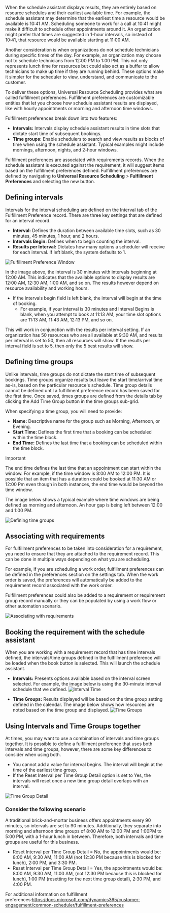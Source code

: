 When the schedule assistant displays results, they are entirely based on resource schedules and their earliest available time. For example, the schedule assistant may determine that the earliest time a resource would be available is 10:41 AM. Scheduling someone to work for a call at 10:41 might make it difficult to schedule other appointments around it. An organization might prefer that times are suggested in 1-hour intervals, so instead of 10:41, that resource would be available starting at 11:00 AM.

Another consideration is when organizations do not schedule technicians during specific times of the day. For example, an organization may choose not to schedule technicians from 12:00 PM to 1:00 PM. This not only represents lunch time for resources but could also act as a buffer to allow technicians to make up time if they are running behind. These options make it simpler for the scheduler to view, understand, and communicate to the customer.

To deliver these options, Universal Resource Scheduling provides what are called fulfillment preferences. Fulfillment preferences are customizable entities that let you choose how schedule assistant results are displayed, like with hourly appointments or morning and afternoon time windows.

Fulfillment preferences break down into two features:

-   **Intervals:** Intervals display schedule assistant results in time slots that dictate start time of subsequent bookings.
-   **Time groups:** Enable schedulers to search and view results as blocks of time when using the schedule assistant. Typical examples might include mornings, afternoon, nights, and 2-hour windows.

Fulfillment preferences are associated with requirements records. When the schedule assistant is executed against the requirement, it will suggest items based on the fulfillment preferences defined. Fulfillment
preferences are defined by navigating to **Universal Resource Scheduling** \> **Fulfillment Preferences** and selecting the new button.

## Defining intervals

Intervals for the interval scheduling are defined on the Interval tab of
the Fulfillment Preference record. There are three key settings that are
defined for an interval record.

-   **Interval:** Defines the duration between available time slots, such as 30 minutes, 45 minutes, 1 hour, and 2 hours.
-   **Intervals Begin:** Defines when to begin counting the interval.
-   **Results per Interval:** Dictates how many options a scheduler will receive for each interval. If left blank, the system defaults to 1.

![Fulfillment Preference Window](../media/sch-unit3-1.png)

In the image above, the interval is 30 minutes with intervals beginning at 12:00 AM. This indicates that the available options to display results are 12:00 AM, 12:30 AM, 1:00 AM, and so on. The results however depend on resource availability and working hours.

-   If the intervals begin field is left blank, the interval will begin at the time of booking.
	-   For example, if your interval is 30 minutes and Interval Begins is blank, when you attempt to book at 11:13 AM, your time slot options are 11:13 AM, 11:43 AM, 12:13 PM, and so on.

This will work in conjunction with the results per interval setting. If an organization has 50 resources who are all available at 9:30 AM, and results per interval is set to 50, then all resources will show. If the results per interval field is set to 5, then only the 5 best results will show.

## Defining time groups

Unlike intervals, time groups do not dictate the start time of subsequent bookings. Time groups organize results but leave the start time/arrival time as-is, based on the particular resource\'s schedule. Time group details cannot be defined until a fulfillment preference record has been saved for the first time. Once saved, times groups are defined from the details tab by clicking the Add Time Group button in the time groups sub-grid.

When specifying a time group, you will need to provide:

-   **Name:** Descriptive name for the group such as Morning, Afternoon,  or Evening.
-   **Start Time:** Defines the first time that a booking can be scheduled within the time block.
-   **End Time:** Defines the last time that a booking can be scheduled within the time block.

>[!Important]
>The end time defines the last time that an appointment can start within the window. For example, if the time window is 8:00 AM to 12:00 PM. It is possible that an item that has a duration could be booked at 11:30 AM or 12:00 Pm even though in both instances, the end time would be beyond the time window. 

The image below shows a typical example where time windows are being defined as morning and afternoon. An hour gap is being left between 12:00 and 1:00 PM.

![Defining time groups](../media/sch-unit3-2.png)

## Associating with requirements

For fulfillment preferences to be taken into consideration for a requirement, you need to ensure that they are attached to the requirement record. This can be done in multiple ways depending on what you are scheduling.

For example, if you are scheduling a work order, fulfillment preferences can be defined in the preferences section on the settings tab. When the work order is saved, the preferences will automatically be added to the requirement record associated with the work order.

Fulfillment preferences could also be added to a requirement or requirement group record manually or they can be populated by using a work flow or other automation scenario.

![Associating with requirements](../media/sch-unit3-3.png)

## Booking the requirement with the schedule assistant

When you are working with a requirement record that has time intervals defined, the intervals/time groups defined in the fulfillment preference will be loaded when the book button is selected. This will launch the schedule assistant.

- **Intervals:** Presents options available based on the interval screen selected. For example, the image below is using the 30-minute interval schedule that we defined.
![Interval Time](../media/sch-unit3-4.png)

- **Time Groups:** Results displayed will be based on the time group setting defined in the calendar. The image below shows how resources are noted based on the time group and displayed.
![Time Groups](../media/sch-unit3-5.png)

## Using Intervals and Time Groups together

At times, you may want to use a combination of intervals and time groups together. It is possible to define a fulfillment preference that uses both intervals and time groups, however, there are some key differences
to consider when using both.

-   You cannot add a value for interval begins. The interval will begin at the time of the earliest time group.
-   If the Reset Interval per Time Group Detail option is set to Yes, the intervals will reset once a new time group detail overlaps with an interval.

![Time Group Detail](../media/sch-unit3-6.png)

### Consider the following scenario

A traditional brick-and-mortar business offers appointments every 90 minutes, so intervals are set to 90 minutes. Additionally, they separate into morning and afternoon time groups of 8:00 AM to 12:00 PM and 1:00PM to 5:00 PM, with a 1-hour lunch in between. Therefore, both intervals and time groups are useful for this business.

-   Reset Interval per Time Group Detail = No, the appointments would be: 8:00 AM, 9:30 AM, 11:00 AM (not 12:30 PM because this is blocked for lunch), 2:00 PM, and 3:30 PM.
-   Reset Interval per Time Group Detail = Yes, the appointments would be: 8:00 AM, 9:30 AM, 11:00 AM, (not 12:30 PM because this is blocked for lunch), 1:00 PM (resetting for the next time group detail), 2:30 PM, and 4:00 PM.

For additional information on fulfillment preferences:<https:/docs.microsoft.com/dynamics365/customer-engagement/common-scheduler/fulfillment-preferences>
